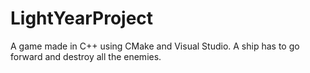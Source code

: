# LightYearProject
A game made in C++ using CMake and Visual Studio. A ship has to go forward and destroy all the enemies.
